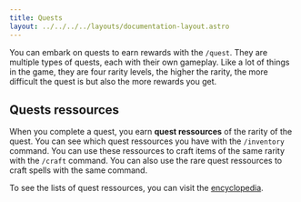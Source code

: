 ```yaml
---
title: Quests
layout: ../../../../layouts/documentation-layout.astro
---
```


You can embark on quests to earn rewards with the `/quest`. They are multiple types of quests, each with their own gameplay. Like a lot of things in the game, they are four rarity levels, the higher the rarity, the more difficult the quest is but also the more rewards you get.

## Quests ressources

When you complete a quest, you earn **quest ressources** of the rarity of the quest. You can see which quest ressources you have with the `/inventory` command. You can use these ressources to craft items of the same rarity with the `/craft` command. You can also use the rare quest ressources to craft spells with the same command.

To see the lists of quest ressources, you can visit the [encyclopedia](/en/encyclopedia/quest-ressources).
